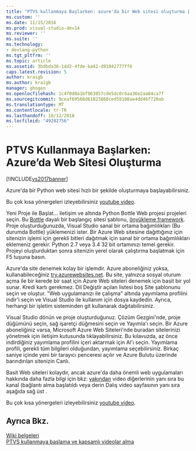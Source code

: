 ```yaml
---
title: "PTVS kullanmaya Başlarken: azure'da bir Web sitesi oluşturma | Microsoft Docs"
ms.custom: ''
ms.date: 11/15/2016
ms.prod: visual-studio-dev14
ms.reviewer: ''
ms.suite: ''
ms.technology:
- devlang-python
ms.tgt_pltfrm: ''
ms.topic: article
ms.assetid: 3bdbda36-14d2-4fde-ba42-d91042777ff6
caps.latest.revision: 5
author: kraigb
ms.author: kraigb
manager: ghogen
ms.openlocfilehash: 1c4f0d0a1bf963857cde5dc0c6aa36e2aa04ca7f
ms.sourcegitcommit: 9ceaf69568d61023868ced59108ae4dd46f720ab
ms.translationtype: MT
ms.contentlocale: tr-TR
ms.lasthandoff: 10/12/2018
ms.locfileid: "49282756"
---
```

# <a name="getting-started-with-ptvs-building-a-website-in-azure"></a>PTVS Kullanmaya Başlarken: Azure’da Web Sitesi Oluşturma
[!INCLUDE[vs2017banner](../includes/vs2017banner.md)]

Azure'da bir Python web sitesi hızlı bir şekilde oluşturmaya başlayabilirsiniz.  
  
 Bu çok kısa yönergeleri izleyebilirsiniz [youtube video](https://www.youtube.com/watch?v=FJx5mutt1uk&list=PLReL099Y5nRdLgGAdrb_YeTdEnd23s6Ff&index=6).  
  
 Yeni Proje ile Başlat... iletişim ve altında Python Bottle Web projesi projeleri seçin.  Bu [Bottle](http://bottlepy.org/docs/dev/index.html) dayalı bir başlangıç sitesi şablonu, [önyükleme framework](http://getbootstrap.com/).  Proje oluşturduğunuzda, Visual Studio sanal bir ortama bağımlılıkları (Bu durumda Bottle) yüklemenizi ister.  Bir Azure Web sitesine dağıttığınız için sitenizin işlemi için gerekli bitleri dağıtmak için sanal bir ortama bağımlılıkları eklemeniz gerekir.  Python 2.7 veya 3.4 32 bit ortamınızı temel gerekir.  Projeyi oluşturduktan sonra sitenizin yerel olarak çalıştırma başlatmak için F5 tuşuna basın.  
  
 Azure'da site denemek kolay bir işlemdir.  Azure aboneliğiniz yoksa, kullanabileceğiniz [try.azurewebsites.net](https://trywebsites.azurewebsites.net/).  Bu site, yalnızca sosyal oturum açma ile bir kerede bir saat için Azure Web siteleri denemek için basit bir yol sunar.  Kredi kartı gerekmez.  Dil Değiştir açılan listesi boş Site şablonunu seçin ve oluştur.  "Web uygulamanızı ile çalışma" altında yayımlama profilini indir'i seçin ve Visual Studio ile kullanım için dosya kaydedin.  Ayrıca, herhangi bir işletim sisteminden git kullanarak dağıtabilirsiniz.  
  
 Visual Studio dönün ve proje oluşturduğunuz.  Çözüm Gezgini'nde, proje düğümünü seçin, sağ işaretçi düğmesini seçin ve Yayımla'ı seçin.  Bir Azure aboneliğiniz varsa, Microsoft Azure Web Siteleri'nde buradan sitelerinizi yönetmek için iletişim kutusunda tıklayabilirsiniz.  Bu kılavuzda, az önce indirdiğiniz yayımlama profilini içeri aktarmak için Al'ı seçin.  Yayımlama profili, gerekli tüm bilgileri olduğundan, yayımlama seçebilirsiniz.  Birkaç saniye içinde yeni bir tarayıcı penceresi açılır ve Azure Bulutu üzerinde barındırılan sitenizin Canlı.  
  
 Basit Web siteleri kolaydır, ancak azure'da daha önemli web uygulamaları hakkında daha fazla bilgi için bkz: [yakından](https://www.youtube.com/watch?v=WG3pGmoo8nE&list=PLReL099Y5nRdLgGAdrb_YeTdEnd23s6Ff&index=10) video diğerlerinin yanı sıra bu kanal (bağlantı alma başlatıldı veya derin Dalış video sayfasının yanı sıra aşağıda sağ üst .  
  
 Bu çok kısa yönergeleri izleyebilirsiniz [youtube video](https://www.youtube.com/watch?v=FJx5mutt1uk&list=PLReL099Y5nRdLgGAdrb_YeTdEnd23s6Ff&index=6).  
  
## <a name="see-also"></a>Ayrıca Bkz.  
 [Wiki belgeleri](https://github.com/Microsoft/PTVS/wiki/Web-Project)   
 [PTVS kullanmaya başlama ve kapsamlı videolar alma](https://www.youtube.com/playlist?list=PLReL099Y5nRdLgGAdrb_YeTdEnd23s6Ff)

